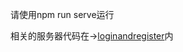 请使用npm run serve运行

相关的服务器代码在->[loginandregister](https://github.com/MQliferecord/loginAndRegister)内
